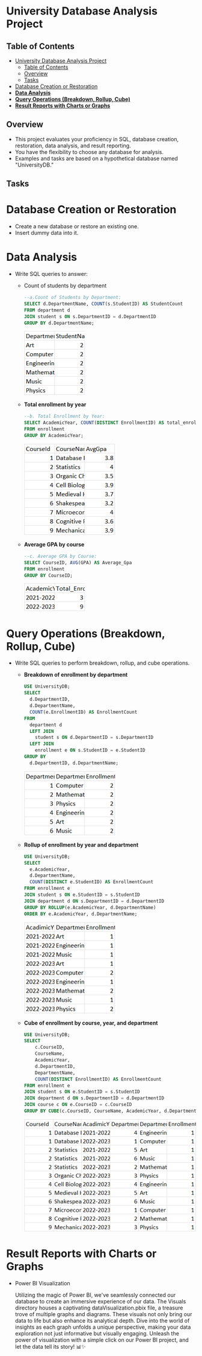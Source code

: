 # University Database Analysis Project

## Table of Contents

- [University Database Analysis Project](#university-database-analysis-project)
  - [Table of Contents](#table-of-contents)
  - [Overview](#overview)
  - [Tasks](#tasks)
- [Database Creation or Restoration](#database-creation-or-restoration)
- [**Data Analysis**](#data-analysis)
- [**Query Operations (Breakdown, Rollup, Cube)**](#query-operations-breakdown-rollup-cube)
- [**Result Reports with Charts or Graphs**](#result-reports-with-charts-or-graphs)

## Overview
* This project evaluates your proficiency in SQL, database creation, restoration, data analysis, and result reporting.
* You have the flexibility to choose any database for analysis.
* Examples and tasks are based on a hypothetical database named "UniversityDB."

## Tasks

# Database Creation or Restoration
  * Create a new database or restore an existing one.
  * Insert dummy data into it.

# **Data Analysis**
  * Write SQL queries to answer:
    - Count of students by department
      ```sql
      --a.Count of Students by Department:
      SELECT d.DepartmentName, COUNT(s.StudentID) AS StudentCount
      FROM department d
      JOIN student s ON s.DepartmentID = d.DepartmentID
      GROUP BY d.DepartmentName;
      ```

      ![Alt text](image.png)
    - **Total enrollment by year**
      ```sql
      --b. Total Enrollment by Year:
      SELECT AcademicYear, COUNT(DISTINCT EnrollmentID) AS total_enrollment
      FROM enrollment
      GROUP BY AcademicYear;
      ```

      ![Alt text](image-1.png)
    - **Average GPA by course**
      ```sql
      --c. Average GPA by Course:
      SELECT CourseID, AVG(GPA) AS Average_Gpa
      FROM enrollment
      GROUP BY CourseID;
      ```
      ![Alt text](image-2.png)

# **Query Operations (Breakdown, Rollup, Cube)**
  * Write SQL queries to perform breakdown, rollup, and cube operations.

    - **Breakdown of enrollment by department**
      ```sql
      USE UniversityDB;
      SELECT
        d.DepartmentID,
        d.DepartmentName,
        COUNT(e.EnrollmentID) AS EnrollmentCount
      FROM
        department d
        LEFT JOIN
          student s ON d.DepartmentID = s.DepartmentID
        LEFT JOIN
          enrollment e ON s.StudentID = e.StudentID
      GROUP BY
        d.DepartmentID, d.DepartmentName;
      ```
         ![Alt text](image-3.png)

      
    - **Rollup of enrollment by year and department**
      ```sql
      USE UniversityDB;
      SELECT 
        e.AcademicYear, 
        d.DepartmentName, 
        COUNT(DISTINCT e.StudentID) AS EnrollmentCount
      FROM enrollment e
      JOIN student s ON e.StudentID = s.StudentID
      JOIN department d ON s.DepartmentID = d.DepartmentID
      GROUP BY ROLLUP(e.AcademicYear, d.DepartmentName)
      ORDER BY e.AcademicYear, d.DepartmentName;
      ```
         ![Alt text](image-4.png)
     - **Cube of enrollment by course, year, and department**
        ```sql
        USE UniversityDB;
        SELECT 
            c.CourseID, 
            CourseName, 
            AcademicYear, 
            d.DepartmentID, 
            DepartmentName,
            COUNT(DISTINCT EnrollmentID) AS EnrollmentCount
        FROM enrollment e
        JOIN student s ON e.StudentID = s.StudentID
        JOIN department d ON s.DepartmentID = d.DepartmentID
        JOIN course c ON e.CourseID = c.CourseID
        GROUP BY CUBE(c.CourseID, CourseName, AcademicYear, d.DepartmentID, DepartmentName)
        ```
         ![Alt text](image-5.png)
# **Result Reports with Charts or Graphs**
  * Power BI Visualization

    Utilizing the magic of Power BI, we've seamlessly connected our database to create an immersive experience of our data. The Visuals directory houses a captivating dataVisualization.pbix file, a treasure trove of multiple graphs and diagrams. These visuals not only bring our data to life but also enhance its analytical depth. Dive into the world of insights as each graph unfolds a unique perspective, making your data exploration not just informative but visually engaging. Unleash the power of visualization with a simple click on our Power BI project, and let the data tell its story! 📊✨